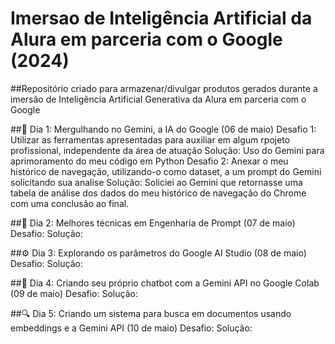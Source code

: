 # Imersao de Inteligência Artificial da Alura em parceria com o Google (2024)

##Repositório criado para armazenar/divulgar produtos gerados durante a imersão de Inteligência Artificial Generativa da Alura em parceria com o Google

##🤖 Dia 1: Mergulhando no Gemini, a IA do Google (06 de maio)
Desafio 1: Utilizar as ferramentas apresentadas para auxiliar em algum rpojeto profissional, independente da área de atuação
Solução: Uso do Gemini para aprimoramento do meu código em Python
Desafio 2: Anexar o meu histórico de navegação, utilizando-o como dataset, a um prompt do Gemini solicitando sua analise
Solução: Soliciei ao Gemini que retornasse uma tabela de análise dos dados do meu histórico de navegação do Chrome com uma conclusão ao final.

##🧠 Dia 2: Melhores técnicas em Engenharia de Prompt (07 de maio)
Desafio:
Solução:

##⚙️ Dia 3: Explorando os parâmetros do Google AI Studio (08 de maio)
Desafio:
Solução:

##💬 Dia 4: Criando seu próprio chatbot com a Gemini API no Google Colab (09 de maio)
Desafio:
Solução:

##🔍 Dia 5: Criando um sistema para busca em documentos usando embeddings e a Gemini API (10 de maio)
Desafio:
Solução:

